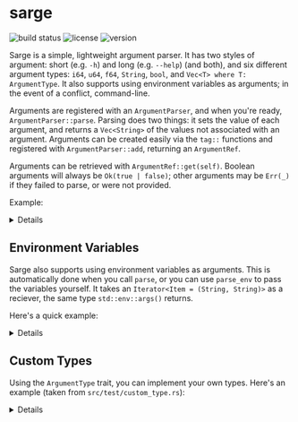 # sarge

![build status](https://github.com/kyllingene/sarge/actions/workflows/rust.yml/badge.svg)
![license](https://img.shields.io/crates/l/sarge)
![version](https://img.shields.io/crates/v/sarge)

Sarge is a simple, lightweight argument parser. It has two styles of argument: short (e.g. `-h`) and long (e.g. `--help`) (and both), and six different argument types: `i64`, `u64`, `f64`, `String`, `bool`, and `Vec<T> where T: ArgumentType`. It also supports using environment variables as arguments; in the event of a conflict, command-line.

Arguments are registered with an `ArgumentParser`, and when you're ready, `ArgumentParser::parse`. Parsing does two things: it sets the value of each argument, and returns a `Vec<String>` of the values not associated with an argument. Arguments can be created easily via the `tag::` functions and registered with `ArgumentParser::add`, returning an `ArgumentRef`.

Arguments can be retrieved with `ArgumentRef::get(self)`. Boolean arguments will always be `Ok(true | false)`; other arguments may be `Err(_)` if they failed to parse, or were not provided.

Example:

<details>

```rust
use sarge::prelude::*;

fn main() {
    let parser = ArgumentParser::new();

    // These are borrows on your parser. Don't worry, `ArgumentParser`
    // uses thread-safe interior mutability to make this ergonomic.
    let help = parser.add(tag::both('h', "help")); // This matches either `-h` or `--help`.
    let number = parser.add::<i64>(tag::long("number"));  // This matches only `--number`.

    // These are the fake arguments for our program. Note that any
    // of these could include spaces, but shells generally break
    // arguments on non-quoted whitespace.
    let arguments = vec![
        "my_program".to_string(),
        "abc".to_string(),
        "--number".to_string(),
        "123".to_string(),
        "def".to_string(),
    ];

    // In your application, you would probably use `ArgumentParser::parse()`.
    let remainder = parser.parse_cli(&arguments, false).expect("Failed to parse arguments");

    assert_eq!(
        help.get(), // Consumes `help`; use `get_keep` to retain the reference.
        Ok(false)   // Since we compare it to a `bool`, Rust knows that `help`
    );              // must also be a `bool`.

    assert_eq!(
        number.get(),
        Ok(123)     // However, since 123 could be either an `i64` *or* a `u64`,
    );              // we had to specify `::<i64>` on `parser.add`.

    assert_eq!(
        remainder,  // Remainder is all arguments not paired with a tag, in order.
        vec![
            "abc".to_string(),
            "def".to_string(),
        ]
    );

    assert_eq!(
        parser.binary(), // The first argument, if any.
        Some("my_program".to_string())
    );
}
```

</details>

## Environment Variables

Sarge also supports using environment variables as arguments. This is automatically
done when you call `parse`, or you can use `parse_env` to pass the variables yourself.
It takes an `Iterator<Item = (String, String)>` as a reciever, the same type
`std::env::args()` returns.

Here's a quick example:

<details>

```rust
use sarge::prelude::*;

fn main() {
    let parser = ArgumentParser::new();

    // This can only be specified via environment variable.
    let just_env = parser.add(tag::env("JUST_ENV"));

    // This can be specified as either an environment variable,
    // or a regular CLI argument. If both are given, the CLI
    // argument takes precedence.
    let both = parser.add(tag::long("cli-form").env("ENV_FORM"));

    // Here are the CLI arguments...
    let cli_args = [
        "test".to_string(),
        "--cli-form=123".to_string(),
    ];

    // ...and the "environment" variables.
    let env_args = [
        // Boolean arguments treat `0`, `false`, and no argument as false,
        // while everything else is true.
        ("JUST_ENV".to_string(), "0".to_string()),
        ("ENV_FORM".to_string(), "456".to_string()),
    ].into_iter();

    // `parser.parse()` would automatically use `std::env::vars`.
    parser.parse_provided(&cli_args, env_args).unwrap();

    assert_eq!(just_env.get(), Ok(false));

    // Since the CLI argument was given, it uses that instead.
    assert_eq!(both.get(), Ok(123i64));
}
```

</details>

## Custom Types

Using the `ArgumentType` trait, you can implement your own types. Here's an
example (taken from `src/test/custom_type.rs`):

<details>

```rust
use sarge::{prelude::*, custom::*};

#[derive(Debug, PartialEq, Eq)]
struct MyCustomType(Vec<String>);

impl ArgumentType for MyCustomType {
    /// This gets returned from `ArgumentRef::get` in the event
    /// of a failed parse. This must be `Debug`.
    type Error = ();

    /// What type of input. For custom types, you want
    /// an `ArgumentValue::String`.
    fn arg_type() -> ArgumentValueType {
        ArgumentValueType::String
    }

    /// Do your parsing here. This just splits on spaces.
    fn from_value(val: ArgumentValue) -> Result<Self, Self::Error> {
        if let ArgumentValue::String(val) = val {
            Ok(Self(val.split(' ').map(|s| s.to_string()).collect()))
        } else {
            Err(())
        }
    }

    /// In the event the argument wasn't given a value, this
    /// will be called to determine if there should be a default
    /// value. If you omit this, it defaults to `None`.
    fn default_value() -> Option<Self> {
        // Here, we return an empty vector.
        Some(MyCustomType(Vec::new()))
    }
}

fn main() {
    let parser = ArgumentParser::new();
    let my_argument = parser.add::<MyCustomType>(tag::long("myarg"));

    let arguments = [
        "custom_type_test".to_string(),
        "--myarg".to_string(),
        "Hello World !".to_string(),
    ];

    let _ = parser.parse_cli(&arguments, false).expect("failed to parse arguments");

    assert_eq!(
        my_argument.get(),
        Ok(
            MyCustomType(
                vec![
                    "Hello".to_string(),
                    "World".to_string(),
                    "!".to_string(),
                ]
            )
        )
    );
}
```

</details>
